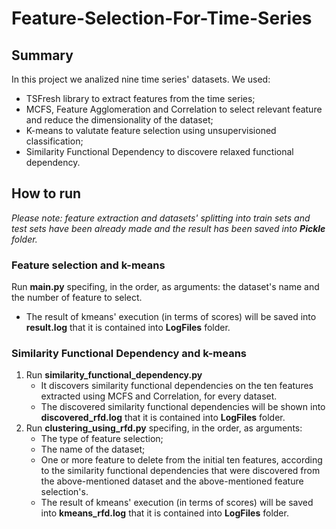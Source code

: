 # Feature-Selection-For-Time-Series

## Summary
In this project we analized nine time series' datasets.
We used:
  - TSFresh library to extract features from the time series;
  - MCFS, Feature Agglomeration and Correlation to select relevant feature and reduce the dimensionality of the dataset;
  - K-means to valutate feature selection using unsupervisioned classification;
  - Similarity Functional Dependency to discovere relaxed functional dependency.
  

## How to run

*Please note: feature extraction and datasets' splitting into train sets and test sets have been already made and the result has been saved into **Pickle** folder.* 

### Feature selection and k-means
Run **main.py** specifing, in the order, as arguments: the dataset's name and the number of feature to select.
  - The result of kmeans' execution (in terms of scores) will be saved into **result.log** that it is contained into **LogFiles** folder. 

### Similarity Functional Dependency and k-means
1. Run **similarity_functional_dependency.py**
    - It discovers similarity functional dependencies on the ten features extracted using MCFS and Correlation, for every dataset.
    - The discovered similarity functional dependencies will be shown into **discovered_rfd.log** that it is contained into **LogFiles** folder.
2. Run **clustering_using_rfd.py** specifing, in the order, as arguments:
    - The type of feature selection;
    - The name of the dataset;
    - One or more feature to delete from the initial ten features, according to the similarity functional dependencies that were discovered from the above-mentioned dataset and the above-mentioned feature selection's.
    - The result of kmeans' execution (in terms of scores) will be saved into **kmeans_rfd.log** that it is contained into **LogFiles** folder.
